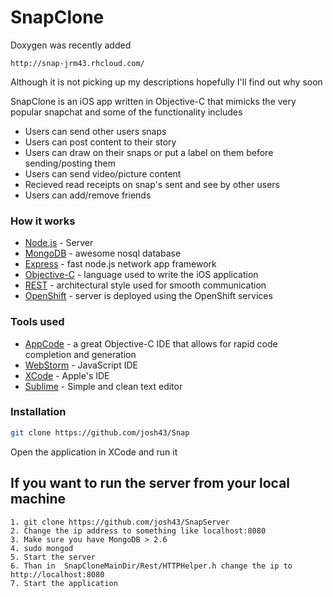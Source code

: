 # SnapClone

Doxygen was recently added 
```
http://snap-jrm43.rhcloud.com/
```

Although it is not picking up my descriptions hopefully I'll find out why soon


SnapClone is an iOS app written in Objective-C that mimicks the very popular snapchat
and some of the functionality includes

  - Users can send other users snaps
  - Users can post content to their story
  - Users can draw on their snaps or put a label on them before sending/posting them
  - Users can send video/picture content
  - Recieved read receipts on snap's sent and see by other users
  - Users can add/remove friends





### How it works

* [Node.js] - Server
* [MongoDB] - awesome nosql database
* [Express] - fast node.js network app framework 
* [Objective-C] - language used to write the iOS application
* [REST] - architectural style used for smooth communication
* [OpenShift] - server is deployed using the OpenShift services

### Tools used

* [AppCode] - a great Objective-C IDE that allows for rapid code completion and generation
* [WebStorm] - JavaScript IDE
* [XCode] - Apple's IDE
* [Sublime] - Simple and clean text editor

### Installation

```sh
git clone https://github.com/josh43/Snap
```
Open the application in XCode and run it
## If you want to run the server from your local machine

    1. git clone https://github.com/josh43/SnapServer
    2. Change the ip address to something like localhost:8080
    3. Make sure you have MongoDB > 2.6
    4. sudo mongod
    5. Start the server
    6. Than in  SnapCloneMainDir/Rest/HTTPHelper.h change the ip to http://localhost:8080
    7. Start the application





   
   [node.js]: <http://nodejs.org>
   [express]: <http://expressjs.com>
   [OpenShift]: <https://www.openshift.com/>
   [Objective-C]: <https://en.wikipedia.org/wiki/Objective-C>
   [AppCode]: <https://www.jetbrains.com/objc/>
   [WebStorm]: <https://www.jetbrains.com/webstorm/>
   [REST]: <https://en.wikipedia.org/wiki/Representational_state_transfer>
   [XCode]: <https://developer.apple.com/xcode/>
   [Sublime]: <https://www.sublimetext.com/>
   [MongoDB]: <https://www.mongodb.com/>
   

